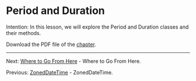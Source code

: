 # Period and Duration

Intention: In this lesson, we will explore the Period and Duration classes and their methods.

Download the PDF file of the [chapter](chapter_36.pdf).

<hr>

Next: [Where to Go From Here](chapter_37.md "Where to Go From Here") - Where to Go From Here.

Previous: [ZonedDateTime](chapter_35.md "ZonedDateTime") - ZonedDateTime.